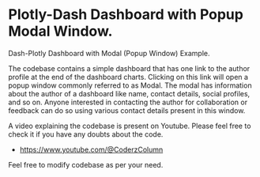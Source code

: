 # Plotly-Dash Dashboard with Popup Modal Window.

Dash-Plotly Dashboard with Modal (Popup Window) Example.

The codebase contains a simple dashboard that has one link to the author profile at the end of the dashboard charts. 
Clicking on this link will open a popup window commonly referred to as Modal.
The modal has information about the author of a dashboard like name, contact details, social profiles, and so on. 
Anyone interested in contacting the author for collaboration or feedback can do so using various contact details present in this window.

A video explaining the codebase is present on Youtube. Please feel free to check it if you have any doubts about the code.

* https://www.youtube.com/@CoderzColumn

Feel free to modify codebase as per your need.
